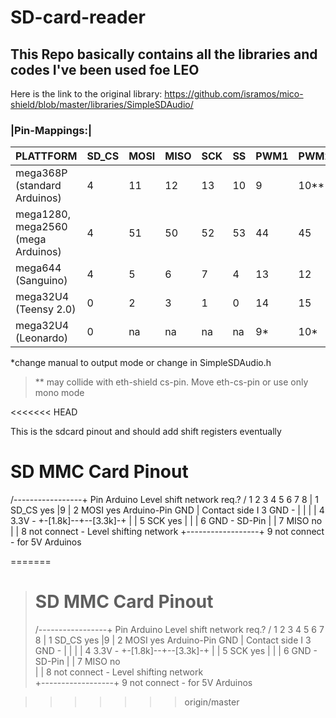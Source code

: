# SD-card-reader
## This Repo basically contains all the libraries and codes I've been used foe LEO

Here is the link to the original library:
https://github.com/isramos/mico-shield/blob/master/libraries/SimpleSDAudio/


### |Pin-Mappings:|                              


|PLATTFORM                             |SD_CS| MOSI| MISO| SCK| SS |PWM1| PWM2| Ocx1| Ocx2|
|--------------------------------------|-----|-----|-----|----|----|----|-----|-----|-----|
|mega368P         (standard Arduinos)  |  4  | 11  | 12  | 13 | 10 | 9  | 10**| 1A  | 1B  |
| mega1280, mega2560 (mega Arduinos)   | 4   | 51  | 50  | 52 | 53 | 44 | 45  | 5C  |5B   | 
|mega644 (Sanguino)                    |4    |5    |6    |7   |4   |13  |12   |1A   |1B   |
| mega32U4 (Teensy 2.0)                |0    |2    |3    |1   |0   |14  |15   |1A   |1B   |
| mega32U4 (Leonardo)                  |0    |na   |na   |na  |na  |9*  | 10*  |1A  |1B   |


 *change manual to output mode or change in SimpleSDAudio.h 
 > ** may collide with eth-shield cs-pin. Move eth-cs-pin or use only mono mode
 
<<<<<<< HEAD

This is the sdcard pinout and should add shift registers eventually
 
   SD MMC Card Pinout
  =================================================================================
 
   /-----------------+  Pin   Arduino       Level shift network req.? 
  /  1 2 3 4 5 6 7 8 |   1    SD_CS         yes
  |9                 |   2    MOSI          yes       Arduino-Pin            GND
  |   Contact side   I   3    GND           -             |                   |
  |                  |   4    3.3V          -             +-[1.8k]--+--[3.3k]-+
  |                  |   5    SCK           yes                     |
  |                  |   6    GND           -                     SD-Pin
  |                  |   7    MISO          no                                 
  |                  |   8    not connect   -          Level shifting network 
  +------------------+   9    not connect   -             for 5V Arduinos
 
=======
> SD MMC Card Pinout
> =================================================================================
>  /-----------------+  Pin   Arduino       Level shift network req.? 
> /  1 2 3 4 5 6 7 8 |   1    SD_CS         yes
> |9                 |   2    MOSI          yes       Arduino-Pin            GND
> |   Contact side   I   3    GND           -             |                   |
> |                  |   4    3.3V          -             +-[1.8k]--+--[3.3k]-+
> |                  |   5    SCK           yes                     |
> |                  |   6    GND           -                     SD-Pin
> |                  |   7    MISO          no                                 
> |                  |   8    not connect   -          Level shifting network  
> +------------------+   9    not connect   -             for 5V Arduinos
 

>>>>>>> origin/master
